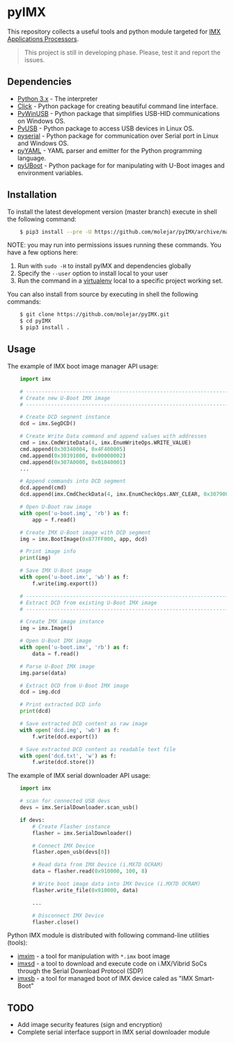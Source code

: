 pyIMX
=====

This repository collects a useful tools and python module targeted for [IMX Applications Processors](http://www.nxp.com/products/microcontrollers-and-processors/arm-based-portfolio/i.mx-applications-processors).

> This project is still in developing phase. Please, test it and report the issues.

Dependencies
------------

- [Python 3.x](https://www.python.org) - The interpreter
- [Click](http://click.pocoo.org/6) - Python package for creating beautiful command line interface.
- [PyWinUSB](https://github.com/rene-aguirre/pywinusb) - Python package that simplifies USB-HID communications on Windows OS.
- [PyUSB](https://walac.github.io/pyusb/) - Python package to access USB devices in Linux OS.
- [pyserial](https://github.com/pyserial/pyserial) - Python package for communication over Serial port in Linux and Windows OS.
- [pyYAML](http://pyyaml.org/wiki/PyYAML) - YAML parser and emitter for the Python programming language.
- [pyUBoot](https://github.com/molejar/pyUBoot) - Python package for for manipulating with U-Boot images and environment variables.

Installation
------------

To install the latest development version (master branch) execute in shell the following command:

``` bash
    $ pip3 install --pre -U https://github.com/molejar/pyIMX/archive/master.zip
```

NOTE: you may run into permissions issues running these commands.
You have a few options here:

1. Run with `sudo -H` to install pyIMX and dependencies globally
2. Specify the `--user` option to install local to your user
3. Run the command in a [virtualenv](https://virtualenv.pypa.io/en/latest/) local to a specific project working set.

You can also install from source by executing in shell the following commands:

``` bash
    $ git clone https://github.com/molejar/pyIMX.git
    $ cd pyIMX
    $ pip3 install .
```

Usage
-----

The example of IMX boot image manager API usage:

``` Python
    import imx

    # --------------------------------------------------------------------------------
    # Create new U-Boot IMX image
    # --------------------------------------------------------------------------------

    # Create DCD segnent instance
    dcd = imx.SegDCD()

    # Create Write Data command and append values with addresses
    cmd = imx.CmdWriteData(4, imx.EnumWriteOps.WRITE_VALUE)
    cmd.append(0x30340004, 0x4F400005)
    cmd.append(0x30391000, 0x00000002)
    cmd.append(0x307A0000, 0x01040001)
    ...

    # Append commands into DCD segment
    dcd.append(cmd)
    dcd.append(imx.CmdCheckData(4, imx.EnumCheckOps.ANY_CLEAR, 0x307900C4, 0x00000001))

    # Open U-Boot raw image
    with open('u-boot.img', 'rb') as f:
        app = f.read()

    # Create IMX U-Boot image with DCD segment
    img = imx.BootImage(0x877FF000, app, dcd)

    # Print image info
    print(img)

    # Save IMX U-Boot image
    with open('u-boot.imx', 'wb') as f:
        f.write(img.export())

    # --------------------------------------------------------------------------------
    # Extract DCD from existing U-Boot IMX image
    # --------------------------------------------------------------------------------

    # Create IMX image instance
    img = imx.Image()

    # Open U-Boot IMX image
    with open('u-boot.imx', 'rb') as f:
        data = f.read()

    # Parse U-Boot IMX image
    img.parse(data)

    # Extract DCD from U-Boot IMX image
    dcd = img.dcd

    # Print extracted DCD info
    print(dcd)

    # Save extracted DCD content as raw image
    with open('dcd.img', 'wb') as f:
        f.write(dcd.export())

    # Save extracted DCD content as readable text file
    with open('dcd.txt', 'w') as f:
        f.write(dcd.store())
```

The example of IMX serial downloader API usage:

``` Python
    import imx

    # scan for connected USB devs
    devs = imx.SerialDownloader.scan_usb()

    if devs:
        # Create Flasher instance
        flasher = imx.SerialDownloader()

        # Connect IMX Device
        flasher.open_usb(devs[0])

        # Read data from IMX Device (i.MX7D OCRAM)
        data = flasher.read(0x910000, 100, 8)

        # Write boot image data into IMX Device (i.MX7D OCRAM)
        flasher.write_file(0x910000, data)

        ...

        # Disconnect IMX Device
        flasher.close()
```

Python IMX module is distributed with following command-line utilities (tools):
* [imxim](doc/imxim.md) - a tool for manipulation with `*.imx` boot image
* [imxsd](doc/imxsd.md) - a tool to download and execute code on i.MX/Vibrid SoCs through the Serial Download Protocol (SDP)
* [imxsb](doc/imxsb.md) - a tool for managed boot of IMX device caled as "IMX Smart-Boot"

TODO
----

* Add image security features (sign and encryption)
* Complete serial interface support in IMX serial downloader module
